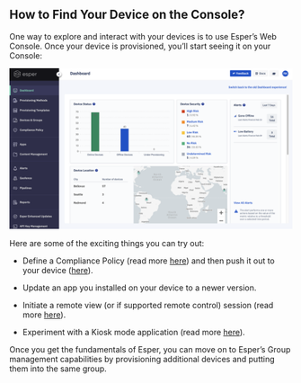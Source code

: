## How to Find Your Device on the Console?

One way to explore and interact with your devices is to use Esper’s Web Console. Once your device is provisioned, you’ll start seeing it on your Console:

![](./images/Dashboard.png)

Here are some of the exciting things you can try out:

-   Define a Compliance Policy (read more  [here](https://docs.esper.io/home/console.html#compliance-policy)) and then push it out to your device ([here](https://docs.esper.io/home/console.html#compliance-policy-tab)).
    
-   Update an app you installed on your device to a newer version.
    
-   Initiate a remote view (or if supported remote control) session (read more  [here](https://docs.esper.io/home/console.html#remote-viewer-tab)).
    
-   Experiment with a Kiosk mode application (read more  [here](https://docs.esper.io/home/console.html#settings-tab)).
    

Once you get the fundamentals of Esper, you can move on to Esper’s Group management capabilities by provisioning additional devices and putting them into the same group.